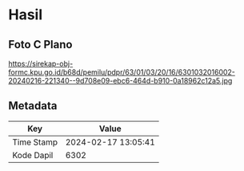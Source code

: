 # Hasil

## Foto C Plano

https://sirekap-obj-formc.kpu.go.id/b68d/pemilu/pdpr/63/01/03/20/16/6301032016002-20240216-221340--9d708e09-ebc6-464d-b910-0a18962c12a5.jpg


## Metadata

| Key        | Value               |
| ---------- | ------------------- |
| Time Stamp | 2024-02-17 13:05:41 |
| Kode Dapil | 6302                |



